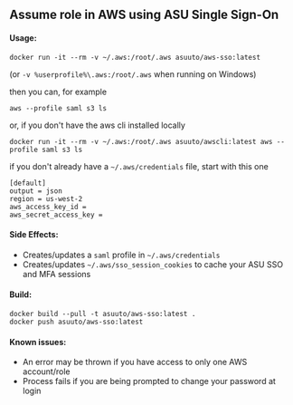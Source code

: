## Assume role in AWS using ASU Single Sign-On

#### Usage:

`docker run -it --rm -v ~/.aws:/root/.aws asuuto/aws-sso:latest`

(or `-v %userprofile%\.aws:/root/.aws` when running on Windows)

then you can, for example

`aws --profile saml s3 ls`

or, if you don't have the aws cli installed locally

`docker run -it --rm -v ~/.aws:/root/.aws asuuto/awscli:latest aws --profile saml s3 ls`

if you don't already have a `~/.aws/credentials` file, start with this one

```
[default]
output = json
region = us-west-2
aws_access_key_id = 
aws_secret_access_key = 
```

#### Side Effects:

* Creates/updates a `saml` profile in `~/.aws/credentials`
* Creates/updates `~/.aws/sso_session_cookies` to cache your ASU SSO and MFA sessions

#### Build:

```
docker build --pull -t asuuto/aws-sso:latest .
docker push asuuto/aws-sso:latest
```

#### Known issues:
- An error may be thrown if you have access to only one AWS account/role
- Process fails if you are being prompted to change your password at login
